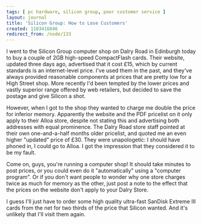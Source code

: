 ```yaml
---
tags: [ pc hardware, silicon group, poor customer service ]
layout: journal
title: 'Silicon Group: How to Lose Customers'
created: 1183416846
redirect_from: /node/133
---
```

I went to the Silicon Group computer shop on Dalry Road in Edinburgh today to buy a couple of 2GB high-speed CompactFlash cards. Their website, updated three days ago, advertised that it cost £15, which by current standards is an internet-level price. I've used them in the past, and they've always provided reasonable components at prices that are pretty low for a High Street shop. More recently I'd been tempted by the lower prices and vastly superior range offered by web retailers, but decided to save the postage and give Silicon a shot.<!--break-->

However, when I got to the shop they wanted to charge me double the price for inferior memory. Apparently the website and the PDF pricelist on it only apply to their Alloa store, despite not stating this and advertising both addresses with equal prominence. The Dalry Road store staff pointed at their own one-and-a-half months older pricelist, and quoted me an even higher "updated" price of £30. They were unapologetic: I should have phoned in, I could go to Alloa. I got the impression that they considered it to be my fault.

Come on, guys, you're running a computer shop! It should take minutes to post prices, or you could even do it "automatically" using a "computer program". Or if you don't want people to wonder why one store charges twice as much for memory as the other, just post a note to the effect that the prices on the website don't apply to your Dalry Store.

I guess I'll just have to order some high quality ultra-fast SanDisk Extreme III cards from the net for two thirds of the price that Silicon wanted.  And it's unlikely that I'll visit them again.
